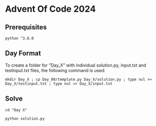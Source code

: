 # Advent Of Code 2024

## Prerequisites

`python ^3.8.0`

## Day Format

To create a folder for "Day_X" with individual solution.py, input.txt and testinput.txt files, the following command is used: <br />

`mkdir Day_X ; cp Day_00/template.py Day_X/solution.py ; type nul >> Day_X/testinput.txt ; type nul >> Day_X/input.txt`

## Solve

`cd "Day X"`

`python solution.py`